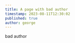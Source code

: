 ```yaml
---
title: A page with bad author
timestamp: 2023-08-11T12:30:02
published: true
author: george
---
```


bad author
